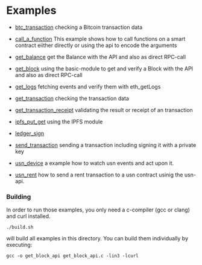 # Examples


-  [btc_transaction](./btc_transaction.c)
   checking a Bitcoin transaction data

-  [call_a_function](./call_a_function.c)
   This example shows how to call functions on a smart contract eiither directly or using the api to encode the arguments

-  [get_balance](./get_balance.c)
    get the Balance with the API and also as direct RPC-call

-  [get_block](./get_block.c)
    using the basic-module to get and verify a Block with the API and also as direct RPC-call

-  [get_logs](./get_logs.c)
    fetching events and verify them with eth_getLogs

-  [get_transaction](./get_transaction.c)
   checking the transaction data

-  [get_transaction_receipt](./get_transaction_receipt.c)
    validating the result or receipt of an transaction

-  [ipfs_put_get](./ipfs_put_get.c)
    using the IPFS module

-  [ledger_sign](./ledger_sign.c)
   
-  [send_transaction](./send_transaction.c)
   sending a transaction including signing it with a private key

-  [usn_device](./usn_device.c)
   a example how to watch usn events and act upon it.

-  [usn_rent](./usn_rent.c)
   how to send a rent transaction to a usn contract usinig the usn-api.

### Building 

In order to run those examples, you only need a c-compiler (gcc or clang) and curl installed.

```
./build.sh
```

will build all examples in this directory.
You can build them individually by executing:

```
gcc -o get_block_api get_block_api.c -lin3 -lcurl
```

